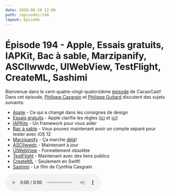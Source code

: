 ```yaml
---
date: 2018-06-20 12:00
path: /episodes/194
layout: Episode
---
```

# Épisode 194 - Apple, Essais gratuits, IAPKit, Bac à sable, Marzipanify, ASCIIwwdc, UIWebView, TestFlight, CreateML, Sashimi
<p>Bienvenue dans le cent-quatre-vingt-quatorzième <a href="https://archive.org/download/cacaocast/cacaocast_194.mp3" title="CacaoCast Episode 194">épisode</a> de CacaoCast! Dans cet épisode, <a href="http://www.twitter.com/philippec" title="Philippe Casgrain sur Twitter">Philippe Casgrain</a> et <a href="http://www.twitter.com/philippeguitard" title="Philippe Guitard sur Twitter">Philippe Guitard</a> discutent des sujets suivants:</p>
<ul><li><a href="https://developer.apple.com/design/whats-new/" title="Apple">Apple</a> - Ce qui a changé dans les consignes de design</li>
<li><a href="https://medium.com/@drewmccormack/free-trials-from-apples-perspective-3d925486bf2" title="Essais gratuits">Essais gratuits</a> - Apple clarifie les règles (<a href="https://bitsplitting.org/2018/06/06/ersatz-free-trials/" title="ici">ici</a> et <a href="https://gist.github.com/hongrich/260fc8c36aaed3f2a63c0612ba9fc910/revisions" title="ici">ici</a>)</li>
<li><a href="https://medium.com/bpxl-craft/announcing-iapkit-a84ec0acc4c1" title="IAPKit">IAPKits</a> - Un framework pour vous aider</li>
<li><a href="https://twitter.com/letsIsaac/status/1004112763222806531" title="Bac à sable">Bac à sable</a> - Vous pouvez maintenant avoir un compte séparé pour tester avec iOS 12</li>
<li><a href="https://github.com/steventroughtonsmith/marzipanify" title="Marzipanify">Marzipanify</a> - Ça marche <a href="https://twitter.com/stroughtonsmith/status/1008048382961770498" title="déjà">déjà</a>!</li>
<li><a href="https://twitter.com/mattt/status/1008725232566190081" title="ASCIIwwdc">ASCIIwwdc</a> - Maintenant à jour</li>
<li><a href="https://twitter.com/bradeeoh/status/1009302764722184192" title="UIWebView">UIWebView</a> - Formellement obsolète</li>
<li><a href="https://twitter.com/taquitos/status/1004516608780320768" title="TestFlight">TestFlight</a> - Maintenant avec des liens publics</li>
<li><a href="https://flight.school/articles/classifying-programming-languages-with-createml/" title="CreateML">CreateML</a> - Seulement en Swift!</li>
<li><a href="https://vimeo.com/271893933" title="Sashimi">Sashimi</a> - Le film de Cynthia Casgrain</li>
</ul>
<p><audio controls><source src="https://archive.org/download/cacaocast/cacaocast_194.mp3" type="audio/mpeg"><source src="https://archive.org/download/cacaocast/cacaocast_194.mp3" type="audio/mp4">Votre navigateur ne supporte pas l'élément audio / Your browser does not support the audio element.</audio></p>
